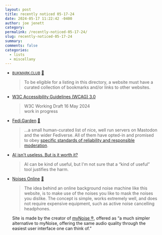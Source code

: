 ```yaml
---
layout: post
title: recently noticed 05-17-24
date: 2024-05-17 11:22:42 -0400
author: joe jenett
category: 
permalink: /recently-noticed-05-17-24/
slug: recently-noticed-05-17-24
summary: 
comments: false
categories:
  - lists
  - miscellany
---
```

<ul class="links">
	<li><a title="BUKMARK.CLUB" href="https://bukmark.club/"><small>BUKMARK.CLUB</small></a> <a href="https://pinboard.in/u:ramblinggit">📌</a><blockquote><p>To be eligible for a listing in this directory, a website must have a curated collection of bookmarks and/or links to other websites.</p></blockquote></li>
	<li><a title="W3C Accessibility Guidelines (WCAG) 3.0" href="https://www.w3.org/TR/wcag-3.0/">W3C Accessibility Guidelines (WCAG) 3.0</a><blockquote><p>W3C Working Draft 16 May 2024<br>work in progress</p></blockquote></li>
	<li><a title="Fedi.Garden" href="https://fedi.garden/">Fedi.Garden</a> <a href="https://pinboard.in/u:cogdog">📌</a> <blockquote><p>...a small human-curated list of nice, well run servers on Mastodon and the wider Fediverse. All of them have opted-in and promised to obey <a href="https://fedi.garden/about-this-site/">specific standards of reliability and responsible moderation</a>.</p></blockquote></li>
	<li><a title="AI isn't useless. But is it worth it?" href="https://www.citationneeded.news/ai-isnt-useless/">AI isn't useless. But is it worth it?</a><blockquote><p>AI can be kind of useful, but I'm not sure that a “kind of useful” tool justifies the harm.</p></blockquote></li>
	<li><a title="Online Background Noises • Relaxing Sounds • Noise Masking" href="https://noises.online/">Noises Online</a> <a href="https://pinboard.in/u:theblueone">📌</a><blockquote><p>The idea behind an online background noise machine like this website, is to make use of the noises you like to mask the noises you dislike. The concept is simple, works extremely well, and does not require expensive equipment, such as active noise cancelling headphones.</p></blockquote><p>Site is made by the creator of <a title="Stéphane" href="https://mynoise.net/">myNoise ®</a>, offered as “a much simpler alternative to myNoise, offering the same audio quality through the easiest user interface one can think of.”</p></li>
</ul>

<a style="display:none;" href="https://brid.gy/publish/mastodon"><small>(cross-posted to mastodon)</small></a>